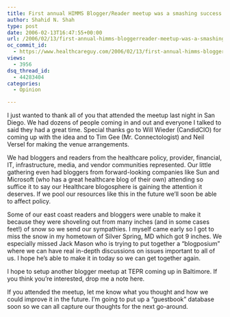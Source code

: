 ```yaml
---
title: First annual HIMMS Blogger/Reader meetup was a smashing success
author: Shahid N. Shah
type: post
date: 2006-02-13T16:47:55+00:00
url: /2006/02/13/first-annual-himms-bloggerreader-meetup-was-a-smashing-success/
oc_commit_id:
  - https://www.healthcareguy.com/2006/02/13/first-annual-himms-bloggerreader-meetup-was-a-smashing-success/1478769004
views:
  - 3956
dsq_thread_id:
  - 44283404
categories:
  - Opinion

---
```

I just wanted to thank all of you that attended the meetup last night in San Diego. We had dozens of people coming in and out and everyone I talked to said they had a great time. Special thanks go to Will Wieder (CandidCIO) for coming up with the idea and to Tim Gee (Mr. Connectologist) and Neil Versel for making the venue arrangements.

We had bloggers and readers from the healthcare policy, provider, financial, IT, infrastructure, media, and vendor communities represented. Our little gathering even had bloggers from forward-looking companies like Sun and Microsoft (who has a great healthcare blog of their own) attending so suffice it to say our Healthcare blogosphere is gaining the attention it deserves. If we pool our resources like this in the future we&#8217;ll soon be able to affect policy.

Some of our east coast readers and bloggers were unable to make it because they were shoveling out from many inches (and in some cases feet!) of snow so we send our sympathies. I myself came early so I got to miss the snow in my hometown of Silver Spring, MD which got 9 inches. We especially missed Jack Mason who is trying to put together a &#8220;blogposium&#8221; where we can have real in-depth discussions on issues important to all of us. I hope he&#8217;s able to make it in today so we can get together again.

I hope to setup another blogger meetup at TEPR coming up in Baltimore. If you think you&#8217;re interested, drop me a note here.

If you attended the meetup, let me know what you thought and how we could improve it in the future. I&#8217;m going to put up a &#8220;guestbook&#8221; database soon so we can all capture our thoughts for the next go-around.
